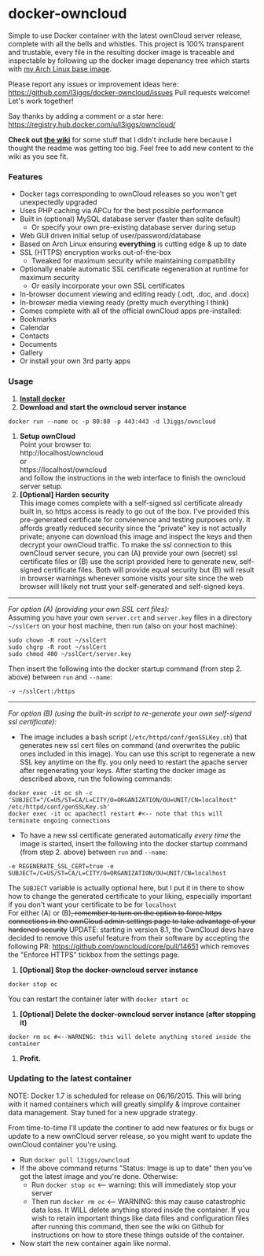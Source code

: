 docker-owncloud
===============
Simple to use Docker container with the latest ownCloud server release, complete with all the bells and whistles. This project is 100% transparent and trustable, every file in the resulting docker image is traceable and inspectable by following up the docker image depenancy tree which starts with [my Arch Linux base image](https://github.com/l3iggs/docker-archlinux).

Please report any issues or improvement ideas here:  
https://github.com/l3iggs/docker-owncloud/issues
Pull requests welcome! Let's work together!

Say thanks by adding a comment or a star here:  
https://registry.hub.docker.com/u/l3iggs/owncloud/

__Check out [the wiki](https://github.com/l3iggs/docker-owncloud/wiki)__ for some stuff that I didn't include here because I thought the readme was getting too big. Feel free to add new content to the wiki as you see fit.

### Features
- Docker tags corresponding to ownCloud releases so you won't get unexpectedly upgraded
- Uses PHP caching via APCu for the best possible performance
- Built in (optional) MySQL database server (faster than sqlite default)
  - Or specify your own pre-existing database server during setup
- Web GUI driven initial setup of user/password/database
- Based on Arch Linux ensuring __everything__ is cutting edge & up to date
- SSL (HTTPS) encryption works out-of-the-box
  - Tweaked for maximum security while maintaining compatibility 
- Optionally enable automatic SSL certificate regeneration at runtime for maximum security
  - Or easily incorporate your own SSL certificates
- In-browser document viewing and editing ready (.odt, .doc, and .docx)
- In-browser media viewing ready (pretty much everything I think)
- Comes complete with all of the official ownCloud apps pre-installed:
 - Bookmarks
 - Calendar
 - Contacts
 - Documents
 - Gallery
- Or install your own 3rd party apps

### Usage

1. [**Install docker**](https://docs.docker.com/installation/)
1. **Download and start the owncloud server instance**  

  ```
docker run --name oc -p 80:80 -p 443:443 -d l3iggs/owncloud
```
1. **Setup ownCloud**  
Point your browser to:  
http://localhost/owncloud  
or  
https://localhost/owncloud  
and follow the instructions in the web interface to finish the owncloud server setup.
1. **[Optional] Harden security**  
This image comes complete with a self-signed ssl certificate already built in, so https access is ready to go out of the box. I've provided this pre-generated certificate for convienence and testing purposes only. It affords greatly reduced security since the "private" key is not actually private; anyone can download this image and inspect the keys and then decrypt your ownCloud traffic. To make the ssl connection to this ownCloud server secure, you can (A) provide your own (secret) ssl certificate files or (B) use the script provided here to generate new, self-signed certificate files. Both will provide equal security but (B) will result in browser warnings whenever somone visits your site since the web browser will likely not trust your self-generated and self-signed keys.

  ---
_For option (A) (providing your own SSL cert files):_  
Assuming you have your own `server.crt` and `server.key` files in a directory `~/sslCert` on your host machine, then run (also on your host machine):   

  ```
sudo chown -R root ~/sslCert
sudo chgrp -R root ~/sslCert  
sudo chmod 400 ~/sslCert/server.key
```  
Then insert the following into the docker startup command (from step 2. above) between `run` and `--name`:  

  ```
-v ~/sslCert:/https
```  

  ---
_For option (B) (using the built-in script to re-generate your own self-sigend ssl certificate):_  
  - The image includes a bash script (`/etc/httpd/conf/genSSLKey.sh`) that generates new ssl cert files on command (and overwrites the public ones included in this image). You can use this script to regenerate a new SSL key anytime on the fly. you only need to restart the apache server after regenerating your keys. After starting the docker image as described above, run the following commands:  
  ```
docker exec -it oc sh -c 'SUBJECT="/C=US/ST=CA/L=CITY/O=ORGANIZATION/OU=UNIT/CN=localhost" /etc/httpd/conf/genSSLKey.sh'  
docker exec -it oc apachectl restart #<-- note that this will terminate ongoing connections
```
  - To have a new ssl certificate generated automatically _every time_ the image is started, insert the following into the docker startup command (from step 2. above) between `run` and `--name`:  
  ```
-e REGENERATE_SSL_CERT=true -e SUBJECT=/C=US/ST=CA/L=CITY/O=ORGANIZATION/OU=UNIT/CN=localhost
```
The `SUBJECT` variable is actually optional here, but I put it in there to show how to change the generated certificate to your liking, especially important if you don't want your certificate to be for `localhost`  
For either (A) or (B)~~, remember to turn on the option to force https connections in the ownCloud admin settings page to take advantage of your hardened security~~ UPDATE: starting in version 8.1, the OwnCloud devs have decided to remove this useful feature from their software by accepting the following PR: https://github.com/owncloud/core/pull/14651 which removes the "Enforce HTTPS" tickbox from the settings page.
1. **[Optional] Stop the docker-owncloud server instance**

  ```
docker stop oc
```
You can restart the container later with `docker start oc`
1. **[Optional] Delete the docker-owncloud server instance (after stopping it)**  

  ```
docker rm oc #<--WARNING: this will delete anything stored inside the container
```
1. **Profit.**

### Updating to the latest container

NOTE: Docker 1.7 is scheduled for release on 06/16/2015. This will bring with it named containers which will greatly simplify & improve container data management. Stay tuned for a new upgrade strategy.

From time-to-time I'll update the continer to add new features or fix bugs or update to a new ownCloud server release, so you might want to update the ownCloud container you're using.
- Run `docker pull l3iggs/owncloud`
- If the above command returns "Status: Image is up to date" then you've got the latest image and you're done. Otherwise:
  - Run `docker stop oc` <-- warning: this will immediately stop your server
  - Then run `docker rm oc` <-- WARNING: this may cause catastrophic data loss. It WILL delete anything stored inside the container. If you wish to retain important things like data files and configuration files after running this command, then see the wiki on Github for instructions on how to store these things outside of the container.
- Now start the new container again like normal.
